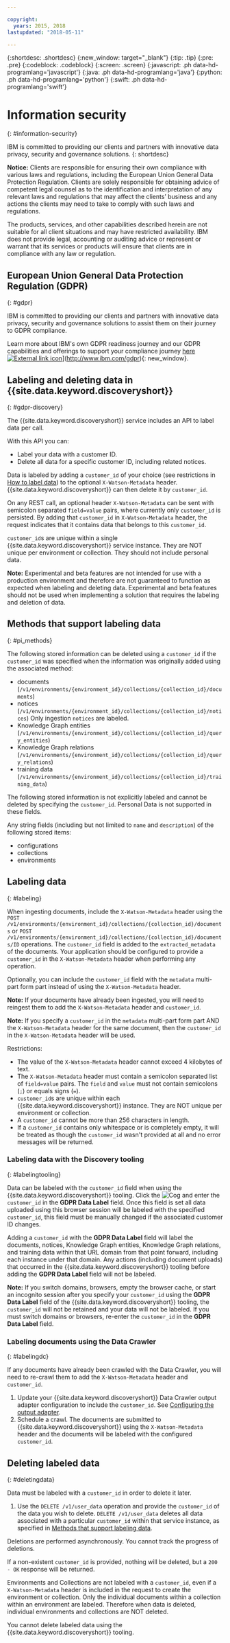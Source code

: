 ```yaml
---

copyright:
  years: 2015, 2018
lastupdated: "2018-05-11"

---
```


{:shortdesc: .shortdesc}
{:new_window: target="_blank"}
{:tip: .tip}
{:pre: .pre}
{:codeblock: .codeblock}
{:screen: .screen}
{:javascript: .ph data-hd-programlang='javascript'}
{:java: .ph data-hd-programlang='java'}
{:python: .ph data-hd-programlang='python'}
{:swift: .ph data-hd-programlang='swift'}

# Information security
{: #information-security}

IBM is committed to providing our clients and partners with innovative data privacy, security and governance solutions.
{: shortdesc}

**Notice:** 
Clients are responsible for ensuring their own compliance with various laws and regulations, including the European Union General Data Protection Regulation. Clients are solely responsible for obtaining advice of competent legal counsel as to the identification and interpretation of any relevant laws and regulations that may affect the clients’ business and any actions the clients may need to take to comply with such laws and regulations.

The products, services, and other capabilities described herein are not suitable for all client situations and may have restricted availability. IBM does not provide legal, accounting or auditing advice or represent or warrant that its services or products will ensure that clients are in compliance with any law or regulation.

## European Union General Data Protection Regulation (GDPR)
{: #gdpr}

IBM is committed to providing our clients and partners with innovative data privacy, security and governance solutions to assist them on their journey to GDPR compliance.

Learn more about IBM's own GDPR readiness journey and our GDPR capabilities and offerings to support your compliance journey [here ![External link icon](../../icons/launch-glyph.svg "External link icon")](../../icons/launch-glyph.svg "External link icon")](http://www.ibm.com/gdpr){: new_window}.

## Labeling and deleting data in {{site.data.keyword.discoveryshort}}
{: #gdpr-discovery}

The {{site.data.keyword.discoveryshort}} service includes an API to label data per call.

With this API you can:

- Label your data with a customer ID.
- Delete all data for a specific customer ID, including related notices.

Data is labeled by adding a `customer_id` of your choice (see restrictions in [How to label data](/docs/services/discovery/information-security.html#labeling)) to the optional `X-Watson-Metadata` header. {{site.data.keyword.discoveryshort}} can then delete it by `customer_id`.

On any REST call, an optional header `X-Watson-Metadata` can be sent with semicolon separated `field=value` pairs, where currently only `customer_id` is persisted. By adding that `customer_id` in `X-Watson-Metadata` header, the request indicates that it contains data that belongs to this `customer_id`.

`customer_id`s are unique within a single {{site.data.keyword.discoveryshort}} service instance. They are NOT unique per environment or collection. They should not include personal data.

**Note:** Experimental and beta features are not intended for use with a production environment and therefore are not guaranteed to function as expected when labeling and deleting data. Experimental and beta features should not be used when implementing a solution that requires the labeling and deletion of data.

## Methods that support labeling data
{: #pi_methods}

The following stored information can be deleted using a `customer_id` if the `customer_id` was specified when the information was originally added using the associated method:

- documents (`/v1/environments/{environment_id}/collections/{collection_id}/documents`)
- notices (`/v1/environments/{environment_id}/collections/{collection_id}/notices`) Only ingestion `notices` are labeled.
- Knowledge Graph entities (`/v1/environments/{environment_id}/collections/{collection_id}/query_entities`)
- Knowledge Graph relations (`/v1/environments/{environment_id}/collections/{collection_id}/query_relations`)
- training data (`/v1/environments/{environment_id}/collections/{collection_id}/training_data`)

The following stored information is not explicitly labeled and cannot be deleted by specifying the `customer_id`. Personal Data is not supported in these fields.

Any string fields (including but not limited to `name` and `description`) of the following stored items:
- configurations
- collections
- environments

## Labeling data
{: #labeling}

When ingesting documents, include the `X-Watson-Metadata` header using the `POST /v1/environments/{environment_id}/collections/{collection_id}/documents` or `POST /v1/environments/{environment_id}/collections/{collection_id}/documents/ID` operations. The `customer_id` field is added to the `extracted_metadata` of the documents. Your application should be configured to provide a `customer_id` in the `X-Watson-Metadata` header when performing any operation.

Optionally, you can include the `customer_id` field with the `metadata` multi-part form part instead of using the `X-Watson-Metadata` header. 

**Note:** If your documents have already been ingested, you will need to reingest them to add the `X-Watson-Metadata` header and `customer_id`.

**Note:** If you specify a `customer_id` in the `metadata` multi-part form part AND the `X-Watson-Metadata` header for the same document, then the `customer_id` in the `X-Watson-Metadata` header will be used.

Restrictions:

- The value of the `X-Watson-Metadata` header cannot exceed 4 kilobytes of text.
- The `X-Watson-Metadata` header must contain a semicolon separated list of `field=value` pairs. The `field` and `value` must not contain semicolons (`;`) or equals signs (`=`).
- `customer_id`s are unique within each {{site.data.keyword.discoveryshort}} instance. They are NOT unique per environment or collection.
- A `customer_id` cannot be more than 256 characters in length.
- If a `customer_id` contains only whitespace or is completely empty, it will be treated as though the `customer_id` wasn't provided at all and no error messages will be returned.

### Labeling data with the Discovery tooling
{: #labelingtooling}

Data can be labeled with the `customer_id` field when using the {{site.data.keyword.discoveryshort}} tooling. Click the ![Cog](images/icon_settings.png)<!-- {width="20" height="20" style="padding-left:5px;padding-right:5px;"} --> and enter the `customer_id` in the **GDPR Data Label** field. Once this field is set all data uploaded using this browser session will be labeled with the specified `customer_id`, this field must be manually changed if the associated customer ID changes.

Adding a `customer_id` with the **GDPR Data Label** field will label the documents, notices, Knowledge Graph entities, Knowledge Graph relations, and training data within that URL domain from that point forward, including each instance under that domain. Any actions (including document uploads) that occurred in the {{site.data.keyword.discoveryshort}} tooling before adding the **GDPR Data Label** field will not be labeled.

**Note:** If you switch domains, browsers, empty the browser cache, or start an incognito session after you specify your `customer_id` using the **GDPR Data Label** field of the {{site.data.keyword.discoveryshort}} tooling, the `customer_id` will not be retained and your data will not be labeled. If you must switch domains or browsers, re-enter the `customer_id` in the **GDPR Data Label** field. 

### Labeling documents using the Data Crawler
{: #labelingdc}

If any documents have already been crawled with the Data Crawler, you will need to re-crawl them to add the `X-Watson-Metadata` header and `customer_id`.

1. Update your {{site.data.keyword.discoveryshort}} Data Crawler output adapter configuration to include the `customer_id`. See [Configuring the output adapter](/docs/services/discovery/data-crawler-discovery.html#output-adapter).
1. Schedule a crawl. The documents are submitted to {{site.data.keyword.discoveryshort}} using the `X-Watson-Metadata` header and the documents will be labeled with the configured `customer_id`.

## Deleting labeled data
{: #deletingdata} 

Data must be labeled with a `customer_id` in order to delete it later.

1. Use the `DELETE /v1/user_data` operation and provide the `customer_id` of the data you wish to delete. `DELETE /v1/user_data` deletes all data associated with a particular `customer_id` within that service instance, as specified in [Methods that support labeling data](/docs/services/discovery/information-security.html#pi_methods). 

Deletions are performed asynchronously. You cannot track the progress of deletions. 

If a non-existent `customer_id` is provided, nothing will be deleted, but a `200 - OK` response will be returned.

Environments and Collections are not labeled with a `customer_id`, even if a `X-Watson-Metadata` header is included in the request to create the environment or collection. Only the individual documents within a collection within an environment are labeled. Therefore when data is deleted, individual environments and collections are NOT deleted.

You cannot delete labeled data using the {{site.data.keyword.discoveryshort}} tooling.


